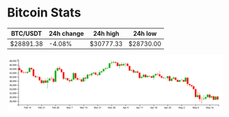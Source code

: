 # Bitcoin Stats

BTC/USDT|24h change|24h high|24h low|
|---|---|---|---|
|$28891.38|-4.08%|$30777.33|$28730.00|

<img src="./chart.svg">

